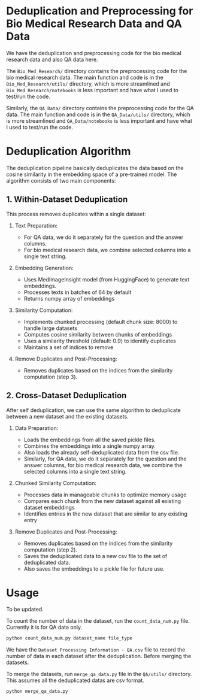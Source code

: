 # Deduplication and Preprocessing for Bio Medical Research Data and QA Data

We have the deduplication and preprocessing code for the bio medical research data and also QA data here.

The `Bio_Med_Research/` directory contains the preprocessing code for the bio medical research data. The main function and code
is in the `Bio_Med_Research/utils/` directory, which is more streamlined and `Bio_Med_Research/notebooks` is less important and have what I used to test/run the code.

Similarly, the `QA_Data/` directory contains the preprocessing code for the QA data. The main function and code
is in the `QA_Data/utils/` directory, which is more streamlined and `QA_Data/notebooks` is less important and have what I used to test/run the code.

# Deduplication Algorithm

The deduplication pipeline basically deduplicates the data based on the cosine similarity in the embedding space of a pre-trained model. The algorithm consists of two main components:

## 1. Within-Dataset Deduplication

This process removes duplicates within a single dataset:

1. Text Preparation:
   - For QA data, we do it separately for the question and the answer columns.
   - For bio medical research data, we combine selected columns into a single text string.

2. Embedding Generation:
   - Uses MedImageInsight model (from HuggingFace) to generate text embeddings.
   - Processes texts in batches of 64 by default
   - Returns numpy array of embeddings

3. Similarity Computation:
   - Implements chunked processing (default chunk size: 8000) to handle large datasets
   - Computes cosine similarity between chunks of embeddings
   - Uses a similarity threshold (default: 0.9) to identify duplicates
   - Maintains a set of indices to remove

4. Remove Duplicates and Post-Processing:
   - Removes duplicates based on the indices from the similarity computation (step 3).

## 2. Cross-Dataset Deduplication

After self deduplication, we can use the same algorithm to deduplicate between a new dataset and the existing datasets.

1. Data Preparation:
   - Loads the embeddings from all the saved pickle files.
   - Combines the embeddings into a single numpy array.
   - Also loads the already self-deduplicated data from the csv file.
   - Similarly, for QA data, we do it separately for the question and the answer columns, for bio medical research data, we combine the selected columns into a single text string.

2. Chunked Similarity Computation:
   - Processes data in manageable chunks to optimize memory usage
   - Compares each chunk from the new dataset against all existing dataset embeddings
   - Identifies entries in the new dataset that are similar to any existing entry

3. Remove Duplicates and Post-Processing:
   - Removes duplicates based on the indices from the similarity computation (step 2).
   - Saves the deduplicated data to a new csv file to the set of deduplicated data.
   - Also saves the embeddings to a pickle file for future use.

# Usage

To be updated.

To count the number of data in the dataset, run the `count_data_num.py` file.  Currently it is for QA data only.

```bash
python count_data_num.py dataset_name file_type
```

We have the `Dataset Processing Information - QA.csv` file to record the number of data in each dataset after the deduplication. Before merging the datasets.

To merge the datasets, run `merge_qa_data.py` file in the `QA/utils/` directory. This assumes all the deduplicated datas are csv format.

```bash
python merge_qa_data.py
```


